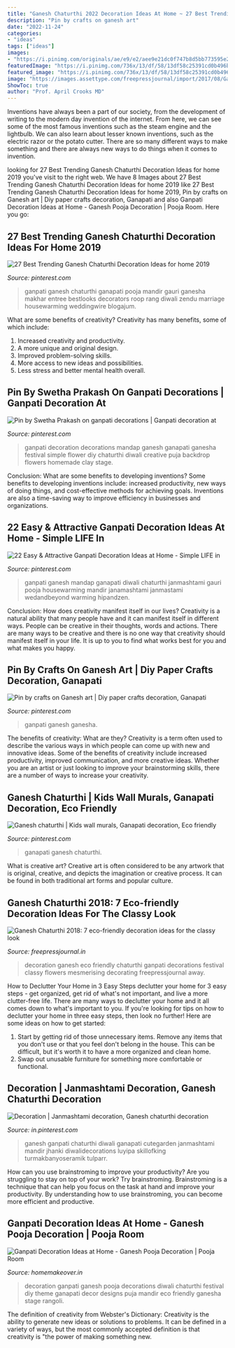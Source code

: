 ```yaml
---
title: "Ganesh Chaturthi 2022 Decoration Ideas At Home ~ 27 Best Trending Ganesh Chaturthi Decoration Ideas For Home 2019"
description: "Pin by crafts on ganesh art"
date: "2022-11-24"
categories:
- "ideas"
tags: ["ideas"]
images:
- "https://i.pinimg.com/originals/ae/e9/e2/aee9e21dc0f747b8d5bb773595e237bb.jpg"
featuredImage: "https://i.pinimg.com/736x/13/df/58/13df58c25391cd0b496b7b2778e6af7d.jpg"
featured_image: "https://i.pinimg.com/736x/13/df/58/13df58c25391cd0b496b7b2778e6af7d.jpg"
image: "https://images.assettype.com/freepressjournal/import/2017/08/Ganpati-decoration_from-waste-material-2.jpg?w=1200&amp;auto=format%2Ccompress&amp;ogImage=true"
ShowToc: true
author: "Prof. April Crooks MD"
---
```



Inventions have always been a part of our society, from the development of writing to the modern day invention of the internet. From here, we can see some of the most famous inventions such as the steam engine and the lightbulb. We can also learn about lesser known inventions, such as the electric razor or the potato cutter. There are so many different ways to make something and there are always new ways to do things when it comes to invention.

	

		
looking for 27 Best Trending Ganesh Chaturthi Decoration Ideas for home 2019 you've visit to the right web. We have 8 Images about 27 Best Trending Ganesh Chaturthi Decoration Ideas for home 2019 like 27 Best Trending Ganesh Chaturthi Decoration Ideas for home 2019, Pin by crafts on Ganesh art | Diy paper crafts decoration, Ganapati and also Ganpati Decoration Ideas at Home - Ganesh Pooja Decoration | Pooja Room. Here you go:
		
    
## 27 Best Trending Ganesh Chaturthi Decoration Ideas For Home 2019

<img loading=lazy src="https://i.pinimg.com/736x/13/df/58/13df58c25391cd0b496b7b2778e6af7d.jpg" onerror="this.onerror=null;this.src='https://tse1.mm.bing.net/th?id=OIP.aFGegGR1UTie6hLA_SvZrgHaF5&amp;pid=15.1';" alt="27 Best Trending Ganesh Chaturthi Decoration Ideas for home 2019">

_Source: pinterest.com_

>ganpati ganesh chaturthi ganapati pooja mandir gauri ganesha makhar entree bestlooks decorators roop rang diwali zendu marriage housewarming weddingwire blogajum. 

	

What are some benefits of creativity?
Creativity has many benefits, some of which include: 
1. Increased creativity and productivity.
2. A more unique and original design.
3. Improved problem-solving skills.
4. More access to new ideas and possibilities. 
5. Less stress and better mental health overall.

    
## Pin By Swetha Prakash On Ganpati Decorations | Ganpati Decoration At

<img loading=lazy src="https://i.pinimg.com/originals/ae/e9/e2/aee9e21dc0f747b8d5bb773595e237bb.jpg" onerror="this.onerror=null;this.src='https://tse4.mm.bing.net/th?id=OIP.rdc8qAAEnAfHcEwud56VpQHaJ4&amp;pid=15.1';" alt="Pin by Swetha Prakash on ganpati decorations | Ganpati decoration at">

_Source: pinterest.com_

>ganpati decoration decorations mandap ganesh ganapati ganesha festival simple flower diy chaturthi diwali creative puja backdrop flowers homemade clay stage. 

	

Conclusion: What are some benefits to developing inventions?
Some benefits to developing inventions include: increased productivity, new ways of doing things, and cost-effective methods for achieving goals. Inventions are also a time-saving way to improve efficiency in businesses and organizations.

    
## 22 Easy &amp; Attractive Ganpati Decoration Ideas At Home - Simple LIFE In

<img loading=lazy src="https://i.pinimg.com/736x/6c/c7/a6/6cc7a64dd5f195b913561be2b8bb2ec2.jpg" onerror="this.onerror=null;this.src='https://tse2.mm.bing.net/th?id=OIP.9YNiYMkpHZZou5FJIqg99gHaJ4&amp;pid=15.1';" alt="22 Easy &amp; Attractive Ganpati Decoration Ideas at Home - Simple LIFE in">

_Source: pinterest.com_

>ganpati ganesh mandap ganapati diwali chaturthi janmashtami gauri pooja housewarming mandir janamashtami janmastami wedandbeyond warming hipandzen. 

	

Conclusion: How does creativity manifest itself in our lives?
Creativity is a natural ability that many people have and it can manifest itself in different ways. People can be creative in their thoughts, words and actions. There are many ways to be creative and there is no one way that creativity should manifest itself in your life. It is up to you to find what works best for you and what makes you happy.

    
## Pin By Crafts On Ganesh Art | Diy Paper Crafts Decoration, Ganapati

<img loading=lazy src="https://i.pinimg.com/736x/b8/22/bd/b822bdb554ef298506f7b63485107877.jpg" onerror="this.onerror=null;this.src='https://tse4.mm.bing.net/th?id=OIP.-uxCz9-iZrb9RCaOJsHwfAHaEu&amp;pid=15.1';" alt="Pin by crafts on Ganesh art | Diy paper crafts decoration, Ganapati">

_Source: pinterest.com_

>ganpati ganesh ganesha. 

	

The benefits of creativity: What are they?
Creativity is a term often used to describe the various ways in which people can come up with new and innovative ideas. Some of the benefits of creativity include increased productivity, improved communication, and more creative ideas. Whether you are an artist or just looking to improve your brainstorming skills, there are a number of ways to increase your creativity.

    
## Ganesh Chaturthi | Kids Wall Murals, Ganapati Decoration, Eco Friendly

<img loading=lazy src="http://i.pinimg.com/736x/cb/93/e8/cb93e8c05297d6fac1c45132288b7d50.jpg" onerror="this.onerror=null;this.src='https://tse2.mm.bing.net/th?id=OIP.hTWyGRNhfEL1aD0OPRQLEAHaJ3&amp;pid=15.1';" alt="Ganesh chaturthi | Kids wall murals, Ganapati decoration, Eco friendly">

_Source: pinterest.com_

>ganapati ganesh chaturthi. 

	

What is creative art?
Creative art is often considered to be any artwork that is original, creative, and depicts the imagination or creative process. It can be found in both traditional art forms and popular culture.

    
## Ganesh Chaturthi 2018: 7 Eco-friendly Decoration Ideas For The Classy Look

<img loading=lazy src="https://images.assettype.com/freepressjournal/import/2017/08/Ganpati-decoration_from-waste-material-2.jpg?w=1200&amp;auto=format%2Ccompress&amp;ogImage=true" onerror="this.onerror=null;this.src='https://tse2.mm.bing.net/th?id=OIP.HZLnOJfp01Eye70nvq75VAHaEK&amp;pid=15.1';" alt="Ganesh Chaturthi 2018: 7 eco-friendly decoration ideas for the classy look">

_Source: freepressjournal.in_

>decoration ganesh eco friendly chaturthi ganpati decorations festival classy flowers mesmerising decorating freepressjournal away. 

	

How to Declutter Your Home in 3 Easy Steps
declutter your home for 3 easy steps - get organized, get rid of what's not important, and live a more clutter-free life.
There are many ways to declutter your home and it all comes down to what's important to you. If you're looking for tips on how to declutter your home in three easy steps, then look no further! Here are some ideas on how to get started: 

1. Start by getting rid of those unnecessary items. Remove any items that you don't use or that you feel don't belong in the house. This can be difficult, but it's worth it to have a more organized and clean home. 
2. Swap out unusable furniture for something more comfortable or functional.

    
## Decoration | Janmashtami Decoration, Ganesh Chaturthi Decoration

<img loading=lazy src="https://i.pinimg.com/736x/ab/4e/3f/ab4e3f01ffa45ada2ca538a7dbdc62ab.jpg" onerror="this.onerror=null;this.src='https://tse2.mm.bing.net/th?id=OIP.Jf3e95jMT3NEOKRmCOywZAHaJ3&amp;pid=15.1';" alt="Decoration | Janmashtami decoration, Ganesh chaturthi decoration">

_Source: in.pinterest.com_

>ganesh ganpati chaturthi diwali ganapati cutegarden janmashtami mandir jhanki diwalidecorations luyipa skillofking turmakbanyoseramik tulparr. 

	

How can you use brainstroming to improve your productivity?
Are you struggling to stay on top of your work? Try brainstroming. Brainstroming is a technique that can help you focus on the task at hand and improve your productivity. By understanding how to use brainstroming, you can become more efficient and productive.

    
## Ganpati Decoration Ideas At Home - Ganesh Pooja Decoration | Pooja Room

<img loading=lazy src="http://cdn1.homemakeover.in/wp-content/uploads/$wblob/2958/Pooja-Room-352.jpg" onerror="this.onerror=null;this.src='https://tse1.mm.bing.net/th?id=OIP.ZMfCdRehyCqC0-5EJK7gFAAAAA&amp;pid=15.1';" alt="Ganpati Decoration Ideas at Home - Ganesh Pooja Decoration | Pooja Room">

_Source: homemakeover.in_

>decoration ganpati ganesh pooja decorations diwali chaturthi festival diy theme ganapati decor designs puja mandir eco friendly ganesha stage rangoli. 

	

The definition of creativity from Webster's Dictionary:
Creativity is the ability to generate new ideas or solutions to problems. It can be defined in a variety of ways, but the most commonly accepted definition is that creativity is "the power of making something new.


